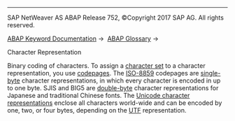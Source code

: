   

* * *

SAP NetWeaver AS ABAP Release 752, ©Copyright 2017 SAP AG. All rights reserved.

[ABAP Keyword Documentation](javascript:call_link\('abenabap.htm'\)) →  [ABAP Glossary](javascript:call_link\('abenabap_glossary.htm'\)) → 

Character Representation

Binary coding of characters. To assign a [character set](javascript:call_link\('abencharacter_set_glosry.htm'\) "Glossary Entry") to a character representation, you use [codepages](javascript:call_link\('abencodepage_glosry.htm'\) "Glossary Entry"). The [ISO-8859](javascript:call_link\('abeniso-8859_glosry.htm'\) "Glossary Entry") codepages are [single-byte](javascript:call_link\('abensingle_byte_code_glosry.htm'\) "Glossary Entry") character representations, in which every character is encoded in up to one byte. SJIS and BIG5 are [double-byte](javascript:call_link\('abendouble_byte_code_glosry.htm'\) "Glossary Entry") character representations for Japanese and traditional Chinese fonts. The [Unicode character representations](javascript:call_link\('abenunicode_char_represent_glosry.htm'\) "Glossary Entry") enclose all characters world-wide and can be encoded by one, two, or four bytes, depending on the [UTF](javascript:call_link\('abenutf_glosry.htm'\) "Glossary Entry") representation.
